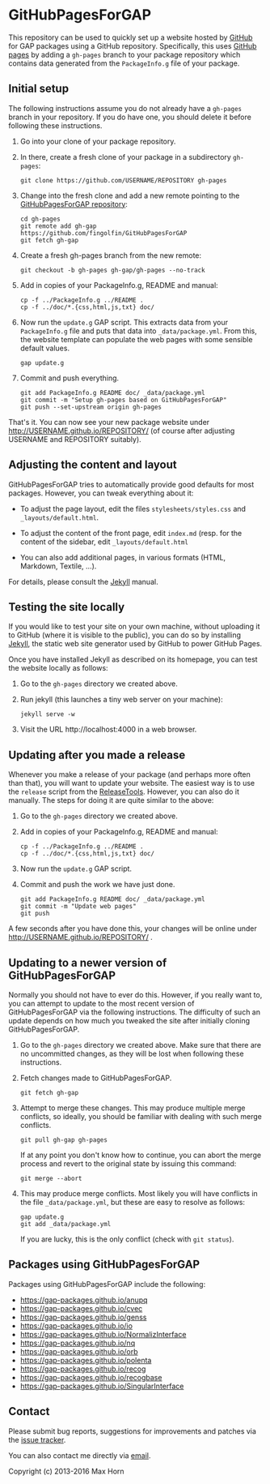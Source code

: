 # GitHubPagesForGAP

This repository can be used to quickly set up a website hosted by
[GitHub](https://github.com/) for GAP packages using a GitHub repository.
Specifically, this uses [GitHub pages](https://pages.github.com/)
by adding a `gh-pages` branch to your package repository which
contains data generated from the `PackageInfo.g` file of your package.

## Initial setup

The following instructions assume you do not already have a `gh-pages`
branch in your repository. If you do have one, you should delete it before
following these instructions.

1. Go into your clone of your package repository.

2. In there, create a fresh clone of your package in a subdirectory `gh-pages`:

   ```
   git clone https://github.com/USERNAME/REPOSITORY gh-pages
   ```

3. Change into the fresh clone and add a new remote pointing to the
   [GitHubPagesForGAP repository](https://github.com/fingolfin/GitHubPagesForGAP):

   ```
   cd gh-pages
   git remote add gh-gap https://github.com/fingolfin/GitHubPagesForGAP
   git fetch gh-gap
   ```

4. Create a fresh gh-pages branch from the new remote:

   ```
   git checkout -b gh-pages gh-gap/gh-pages --no-track
   ```

5. Add in copies of your PackageInfo.g, README and manual:

   ```
   cp -f ../PackageInfo.g ../README .
   cp -f ../doc/*.{css,html,js,txt} doc/
   ```

6. Now run the `update.g` GAP script. This extracts data from your
   `PackageInfo.g` file and puts that data into `_data/package.yml`.
   From this, the website template can populate the web pages with
   some sensible default values.

   ```
   gap update.g
   ```

7. Commit and push everything.

   ```
   git add PackageInfo.g README doc/ _data/package.yml
   git commit -m "Setup gh-pages based on GitHubPagesForGAP"
   git push --set-upstream origin gh-pages
   ```

That's it. You can now see your new package website under
http://USERNAME.github.io/REPOSITORY/ (of course after
adjusting USERNAME and REPOSITORY suitably).


## Adjusting the content and layout

GitHubPagesForGAP tries to automatically provide good defaults for
most packages. However, you can tweak everything about it:

* To adjust the page layout, edit the files `stylesheets/styles.css`
and `_layouts/default.html`.

* To adjust the content of the front page, edit `index.md` (resp.
  for the content of the sidebar, edit `_layouts/default.html`

* You can also add additional pages, in various formats (HTML,
Markdown, Textile, ...).

For details, please consult the [Jekyll](http://jekyllrb.com/)
manual.


## Testing the site locally

If you would like to test your site on your own machine, without
uploading it to GitHub (where it is visible to the public), you can do
so by installing [Jekyll](http://jekyllrb.com/), the static web site
generator used by GitHub to power GitHub Pages.

Once you have installed Jekyll as described on its homepage, you can
test the website locally as follows:

1. Go to the `gh-pages` directory we created above.

2. Run jekyll (this launches a tiny web server on your machine):

   ```
   jekyll serve -w
   ```

3. Visit the URL http://localhost:4000 in a web browser.


## Updating after you made a release

Whenever you make a release of your package (and perhaps more often than
that), you will want to update your website. The easiest way is to use
the `release` script from the [ReleaseTools][]. However, you can also do
it manually. The steps for doing it are quite similar to the above:

1. Go to the `gh-pages` directory we created above.

2. Add in copies of your PackageInfo.g, README and manual:

   ```
   cp -f ../PackageInfo.g ../README .
   cp -f ../doc/*.{css,html,js,txt} doc/
   ```

3. Now run the `update.g` GAP script.

4. Commit and push the work we have just done.

   ```
   git add PackageInfo.g README doc/ _data/package.yml
   git commit -m "Update web pages"
   git push
   ```

A few seconds after you have done this, your changes will be online
under http://USERNAME.github.io/REPOSITORY/ .


## Updating to a newer version of GitHubPagesForGAP

Normally you should not have to ever do this. However, if you really want to,
you can attempt to update to the most recent version of GitHubPagesForGAP via
the following instructions. The difficulty of such an update depends on how
much you tweaked the site after initially cloning GitHubPagesForGAP.

1. Go to the `gh-pages` directory we created above.
   Make sure that there are no uncommitted changes, as they will be lost
   when following these instructions.

2. Fetch changes made to GitHubPagesForGAP.
   ```
   git fetch gh-gap
   ```

3. Attempt to merge these changes. This may produce multiple merge conflicts,
   so ideally, you should be familiar with dealing with such merge conflicts.
   ```
   git pull gh-gap gh-pages
   ```
   If at any point you don't know how to continue, you can abort the merge
   process and revert to the original state by issuing this command:
   ```
   git merge --abort
   ```

4. This may produce merge conflicts. Most likely you will have conflicts in
   the file `_data/package.yml`, but these are easy to resolve as follows:
   ```
   gap update.g
   git add _data/package.yml
   ```
   If you are lucky, this is the only conflict (check with `git status`).



## Packages using GitHubPagesForGAP
Packages using GitHubPagesForGAP include the following:

* <https://gap-packages.github.io/anupq>
* <https://gap-packages.github.io/cvec>
* <https://gap-packages.github.io/genss>
* <https://gap-packages.github.io/io>
* <https://gap-packages.github.io/NormalizInterface>
* <https://gap-packages.github.io/nq>
* <https://gap-packages.github.io/orb>
* <https://gap-packages.github.io/polenta>
* <https://gap-packages.github.io/recog>
* <https://gap-packages.github.io/recogbase>
* <https://gap-packages.github.io/SingularInterface>


## Contact

Please submit bug reports, suggestions for improvements and patches via
the [issue tracker](https://github.com/fingolfin/GitHubPagesForGAP/issues).

You can also contact me directly via [email](max@quendi.de).

Copyright (c) 2013-2016 Max Horn

[ReleaseTools]: https://github.com/fingolfin/ReleaseTools
